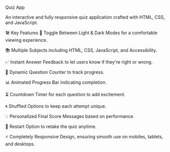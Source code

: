 Quiz App

An interactive and fully responsive quiz application crafted with HTML, CSS, and JavaScript.

🛠 Key Features
🎨 Toggle Between Light & Dark Modes for a comfortable viewing experience.

📚 Multiple Subjects including HTML, CSS, JavaScript, and Accessibility.

✅ Instant Answer Feedback to let users know if they're right or wrong.

🔢 Dynamic Question Counter to track progress.

📊 Animated Progress Bar indicating completion.

⏳ Countdown Timer for each question to add excitement.

🌀 Shuffled Options to keep each attempt unique.

💡 Personalized Final Score Messages based on performance.

🔄 Restart Option to retake the quiz anytime.

⚡ Completely Responsive Design, ensuring smooth use on mobiles, tablets, and desktops.
